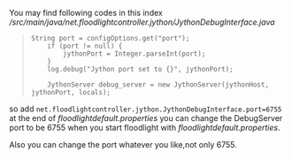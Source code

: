 You may find following codes in this index */src/main/java/net.floodlightcontroller.jython/JythonDebugInterface.java*

>     String port = configOptions.get("port");
>         if (port != null) {
>             jythonPort = Integer.parseInt(port);
>         }
>         log.debug("Jython port set to {}", jythonPort);
>         
>         JythonServer debug_server = new JythonServer(jythonHost, jythonPort, locals);

so add `net.floodlightcontroller.jython.JythonDebugInterface.port=6755` at the end of *floodlightdefault.properties* you can change the DebugServer port to be 6755 when you start floodlight with *floodlightdefault.properties*.

Also you can change the port whatever you like,not only 6755.
